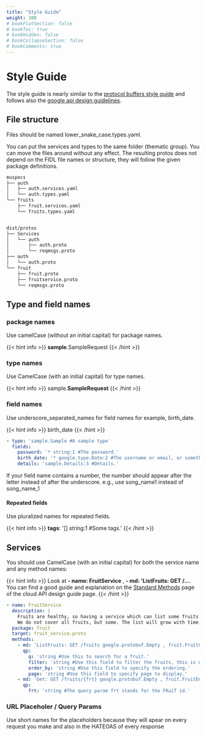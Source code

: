 ```yaml
---
title: "Style Guide"
weight: 300
# bookFlatSection: false
# bookToc: true
# bookHidden: false
# bookCollapseSection: false
# bookComments: true
---
```

# Style Guide
The style guide is nearly similar to the [protocol buffers style guide](https://developers.google.com/protocol-buffers/docs/style) 
and follows also the [google api design guidelines](https://cloud.google.com/apis/design/standard_fields).

## File structure
Files should be named lower_snake_case.types.yaml. 

You can put the services and types to the same folder (thematic group). You can move the files around without any effect.
The resulting protos does not depend on the FIDL file names or structure, they will follow the given package definitions.

```bash
muspecs
├── auth
│   ├── auth.services.yaml
│   └── auth.types.yaml
└── fruits
    ├── fruit.services.yaml
    └── fruits.types.yaml


dist/protos
├── Services
│   └── auth
│       ├── auth.proto
│       └── reqmsgs.proto
├── auth
│   └── auth.proto
└── fruit
    ├── fruit.proto
    ├── fruitservice.proto
    └── reqmsgs.proto

```

## Type and field names
### package names
Use camelCase (without an initial capital) for package names.

{{< hint info >}} 
**sample**.SampleRequest
{{< /hint >}}

### type names
Use CamelCase (with an initial capital) for type names.


{{< hint info >}}
sample.**SampleRequest**
{{< /hint >}}

### field names
Use underscore_separated_names for field names for example, birth_date.

{{< hint info >}}
birth_date
{{< /hint >}}


```yaml
- type: 'sample.Sample #A sample type'
  fields:
    password: '* string:1 #The password.'
    birth_date: '* google.type.Date:2 #The username or email, or something to identify.'
    details: 'sample.Details:3 #Details.'  
```


If your field name contains a number, the number should appear after the letter instead of after the underscore. e.g., use song_name1 instead of song_name_1

#### Repeated fields
Use pluralized names for repeated fields.


{{< hint info >}}
**tags**: '[] string:1 #Some tags.'
{{< /hint >}}


## Services

You should use CamelCase (with an initial capital) for both the service name and any method names:


{{< hint info >}}
Look at **- name: FruitService** , **- md: 'ListFruits: GET /...**. You can find a good guide and explanation on the [Standard Methods](https://cloud.google.com/apis/design/standard_methods) page of the cloud API design guide page. 
{{< /hint >}} 

```yaml
- name: FruitService
  description: |
    Fruits are healthy, so having a service which can list some fruits would be nice.
    We do not cover all fruits, but some. The list will grow with time, hopefully.
  package: fruit
  target: fruit_service.proto
  methods:
    - md: 'ListFruits: GET /fruits google.protobuf.Empty , fruit.FruitCollection #Filterable and searchable list of fruits with pagination.'
      qp:
        q: 'string #Use this to search for a fruit.'
        filter: 'string #Use this field to filter the fruits, this is not searching.'
        order_by: 'string #Use this field to specify the ordering.'
        page: 'string #Use this field to specify page to display.'
    - md: 'Get: GET /fruits/{frt} google.protobuf.Empty , fruit.FruitEntity #Returns a single fruit.'
      qp:
        frt: 'string #The query param frt stands for the FRuiT id.'
```

### URL Placeholer / Query Params
Use short names for the placeholders because they will apear on every request you make and also in the HATEOAS of every 
response